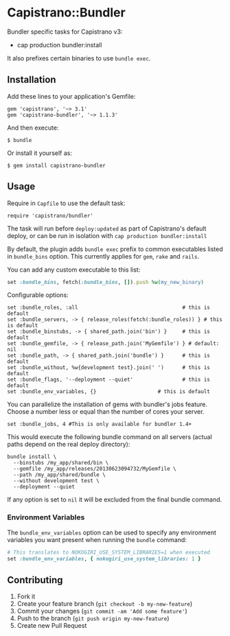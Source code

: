 # Capistrano::Bundler

Bundler specific tasks for Capistrano v3:

   * cap production bundler:install

It also prefixes certain binaries to use `bundle exec`.

## Installation

Add these lines to your application's Gemfile:

    gem 'capistrano', '~> 3.1'
    gem 'capistrano-bundler', '~> 1.1.3'

And then execute:

    $ bundle

Or install it yourself as:

    $ gem install capistrano-bundler

## Usage

Require in `Capfile` to use the default task:

    require 'capistrano/bundler'

The task will run before `deploy:updated` as part of Capistrano's default deploy, or can be run in isolation with `cap production bundler:install`

By default, the plugin adds `bundle exec` prefix to common executables listed in `bundle_bins` option. This currently applies for `gem`, `rake` and `rails`.

You can add any custom executable to this list:
```ruby
set :bundle_bins, fetch(:bundle_bins, []).push %w(my_new_binary)
```

Configurable options:

    set :bundle_roles, :all                                  # this is default
    set :bundle_servers, -> { release_roles(fetch(:bundle_roles)) } # this is default
    set :bundle_binstubs, -> { shared_path.join('bin') }     # this is default
    set :bundle_gemfile, -> { release_path.join('MyGemfile') } # default: nil
    set :bundle_path, -> { shared_path.join('bundle') }      # this is default
    set :bundle_without, %w{development test}.join(' ')      # this is default
    set :bundle_flags, '--deployment --quiet'                # this is default
    set :bundle_env_variables, {}                    # this is default

You can parallelize the installation of gems with bundler's jobs feature.
Choose a number less or equal than the number of cores your server.

    set :bundle_jobs, 4 #This is only available for bundler 1.4+

This would execute the following bundle command on all servers
(actual paths depend on the real deploy directory):

    bundle install \
      --binstubs /my_app/shared/bin \
      --gemfile /my_app/releases/20130623094732/MyGemfile \
      --path /my_app/shared/bundle \
      --without development test \
      --deployment --quiet

If any option is set to `nil` it will be excluded from the final bundle command.

### Environment Variables

The `bundle_env_variables` option can be used to specify any environment variables you want present when running the `bundle` command:

```ruby
# This translates to NOKOGIRI_USE_SYSTEM_LIBRARIES=1 when executed
set :bundle_env_variables, { nokogiri_use_system_libraries: 1 }
```

## Contributing

1. Fork it
2. Create your feature branch (`git checkout -b my-new-feature`)
3. Commit your changes (`git commit -am 'Add some feature'`)
4. Push to the branch (`git push origin my-new-feature`)
5. Create new Pull Request
